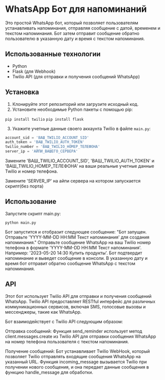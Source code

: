 # WhatsApp Бот для напоминаний

Это простой WhatsApp бот, который позволяет пользователям устанавливать напоминания, отправляя сообщение с датой, временем и текстом напоминания. Бот затем отправит сообщение обратно пользователю в указанную дату и время с текстом напоминания.

## Использованные технологии

- Python
- Flask (для Webhook)
- Twilio API (для отправки и получения сообщений WhatsApp)

## Установка

1. Клонируйте этот репозиторий или загрузите исходный код.
2. Установите необходимые Python пакеты с помощью pip: 

```pip install twilio```
```pip install flask```

3. Укажите учетные данные своего аккаунта Twilio в файле `main.py`:

```python
account_sid = 'ВАШ_TWILIO_ACCOUNT_SID'
auth_token = 'ВАШ_TWILIO_AUTH_TOKEN'
twilio_number = 'ВАШ_TWILIO_НОМЕР_ТЕЛЕФОНА'
server_ip = 'АЙПИ_ВАШЕГО_СЕРВЕРА'
```

Замените 'ВАШ_TWILIO_ACCOUNT_SID', 'ВАШ_TWILIO_AUTH_TOKEN' и 'ВАШ_TWILIO_НОМЕР_ТЕЛЕФОНА' на ваши реальные учетные данные Twilio и номер телефона.

Замените 'SERVER_IP' на айпи сервера на котором запускается скрипт(без порта)

## Использование
Запустите скрипт main.py:

```python main.py```

Бот запустится и отобразит следующее сообщение: "Бот запущен. Отправьте 'YYYY-MM-DD HH:MM Текст напоминания' для создания напоминания."
Отправьте сообщение WhatsApp на ваш Twilio номер телефона в формате 'YYYY-MM-DD HH:MM Текст напоминания'. Например: '2023-05-20 14:30 Купить продукты'.
Бот подтвердит напоминание и выведет сообщение в консоли.
В указанную дату и время бот отправит обратно сообщение WhatsApp с текстом напоминания.
## API
Этот бот использует Twilio API для отправки и получения сообщений WhatsApp. Twilio API предоставляет RESTful интерфейс для различных коммуникационных сервисов, включая SMS, голосовые вызовы и мессенджеры, такие как WhatsApp.

Бот взаимодействует с Twilio API следующим образом:

Отправка сообщений: Функция send_reminder использует метод client.messages.create из Twilio API для отправки сообщения WhatsApp на номер телефона пользователя с текстом напоминания.

Получение сообщений: Бот устанавливает Twilio WebHook, который позволяет Twilio отправлять входящие сообщения WhatsApp на указанный URL. Функция incoming_message вызывается Twilio при получении нового сообщения, и она передает данные сообщения в функцию handle_message для обработки.
